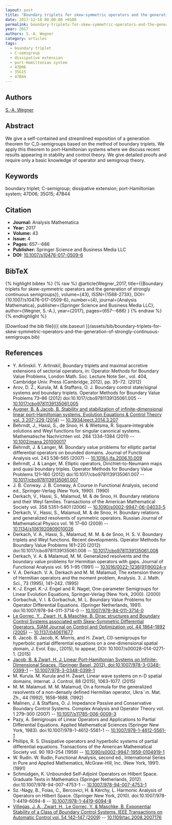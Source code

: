 ```yaml
---
layout: post
title: "Boundary triplets for skew-symmetric operators and the generation of strongly continuous semigroups"
date: 2017-12-18 00:00:00 +0100
permalink: boundary-triplets-for-skew-symmetric-operators-and-the-generation-of-strongly-continuous-semigroups
year: 2017
authors: S.-A. Wegner
category: articles
tags:
  - boundary triplet
  - C-semigroup
  - dissipative extension
  - port-Hamiltonian system
  - 47D06
  - 35G15
  - 47B44
---
```

 
## Authors
[S.-A. Wegner](authors/sven-ake-wegner)
 
## Abstract
We give a self-contained and streamlined exposition of a generation theorem for C_0-semigroups based on the method of boundary triplets. We apply this theorem to port-Hamiltonian systems where we discuss recent results appearing in stability and control theory. We give detailed proofs and require only a basic knowledge of operator and semigroup theory.
 
## Keywords
boundary triplet; C-semigroup; dissipative extension; port-Hamiltonian system; 47D06; 35G15; 47B44
 
## Citation
- **Journal:** Analysis Mathematica
- **Year:** 2017
- **Volume:** 43
- **Issue:** 4
- **Pages:** 657--686
- **Publisher:** Springer Science and Business Media LLC
- **DOI:** [10.1007/s10476-017-0509-6](https://doi.org/10.1007/s10476-017-0509-6)
 
## BibTeX
{% highlight bibtex %}
{% raw %}
@article{Wegner_2017,
  title={{Boundary triplets for skew-symmetric operators and the generation of strongly continuous semigroups}},
  volume={43},
  ISSN={1588-273X},
  DOI={10.1007/s10476-017-0509-6},
  number={4},
  journal={Analysis Mathematica},
  publisher={Springer Science and Business Media LLC},
  author={Wegner, S.-A.},
  year={2017},
  pages={657--686}
}
{% endraw %}
{% endhighlight %}
 
[Download the bib file]({{ site.baseurl }}/assets/bib/boundary-triplets-for-skew-symmetric-operators-and-the-generation-of-strongly-continuous-semigroups.bib)
 
## References
- Y. Arlinskiĭ. Y. Arlinskiĭ, Boundary triplets and maximal accretive extensions of sectorial operators, in: Operator Methods for Boundary Value Problems, London Math. Soc. Lecture Note Ser., vol. 404, Cambridge Univ. Press (Cambridge, 2012), pp. 35–72. (2012)
- Arov, D. Z., Kurula, M. & Staffans, O. J. Boundary control state/signal systems and boundary triplets. Operator Methods for Boundary Value Problems 73–86 (2012) doi:10.1017/cbo9781139135061.005 -- [10.1017/cbo9781139135061.005](https://doi.org/10.1017/cbo9781139135061.005)
- [Augner, B. & Jacob, B. Stability and stabilization of infinite-dimensional linear port-Hamiltonian systems. Evolution Equations &amp; Control Theory vol. 3 207–229 (2014)](stability-and-stabilization-of-infinite-dimensional-linear-port-hamiltonian-systems) -- [10.3934/eect.2014.3.207](https://doi.org/10.3934/eect.2014.3.207)
- Behrndt, J., Hassi, S., de Snoo, H. & Wietsma, R. Square‐integrable solutions and Weyl functions for singular canonical systems. Mathematische Nachrichten vol. 284 1334–1384 (2011) -- [10.1002/mana.201000017](https://doi.org/10.1002/mana.201000017)
- Behrndt, J. & Langer, M. Boundary value problems for elliptic partial differential operators on bounded domains. Journal of Functional Analysis vol. 243 536–565 (2007) -- [10.1016/j.jfa.2006.10.009](https://doi.org/10.1016/j.jfa.2006.10.009)
- Behrndt, J. & Langer, M. Elliptic operators, Dirichlet-to-Neumann maps and quasi boundary triples. Operator Methods for Boundary Value Problems 121–160 (2012) doi:10.1017/cbo9781139135061.007 -- [10.1017/cbo9781139135061.007](https://doi.org/10.1017/cbo9781139135061.007)
- J. B. Conway. J. B. Conway, A Course in Functional Analysis, second ed., Springer-Verlag (New York, 1990). (1990)
- Derkach, V., Hassi, S., Malamud, M. & de Snoo, H. Boundary relations and their Weyl families. Transactions of the American Mathematical Society vol. 358 5351–5401 (2006) -- [10.1090/s0002-9947-06-04033-5](https://doi.org/10.1090/s0002-9947-06-04033-5)
- Derkach, V., Hassi, S., Malamud, M. & de Snoo, H. Boundary relations and generalized resolvents of symmetric operators. Russian Journal of Mathematical Physics vol. 16 17–60 (2009) -- [10.1134/s1061920809010026](https://doi.org/10.1134/s1061920809010026)
- Derkach, V. A., Hassi, S., Malamud, M. M. & de Snoo, H. S. V. Boundary triplets and Weyl functions. Recent developments. Operator Methods for Boundary Value Problems 161–220 (2012) doi:10.1017/cbo9781139135061.008 -- [10.1017/cbo9781139135061.008](https://doi.org/10.1017/cbo9781139135061.008)
- Derkach, V. A. & Malamud, M. M. Generalized resolvents and the boundary value problems for Hermitian operators with gaps. Journal of Functional Analysis vol. 95 1–95 (1991) -- [10.1016/0022-1236(91)90024-y](https://doi.org/10.1016/0022-1236(91)90024-y)
- V. A. Derkach. V. A. Derkach and M. M. Malamud, The extension theory of Hermitian operators and the moment problem, Analysis. 3. J. Math. Sci., 73 (1995), 141–242. (1995)
- K.-J. Engel. K.-J. Engel and R. Nagel, One-parameter Semigroups for Linear Evolution Equations, Springer-Verlag (New York, 2000). (2000)
- Gorbachuk, V. I. & Gorbachuk, M. L. Boundary Value Problems for Operator Differential Equations. (Springer Netherlands, 1991). doi:10.1007/978-94-011-3714-0 -- [10.1007/978-94-011-3714-0](https://doi.org/10.1007/978-94-011-3714-0)
- [Le Gorrec, Y., Zwart, H. & Maschke, B. Dirac structures and Boundary Control Systems associated with Skew-Symmetric Differential Operators. SIAM Journal on Control and Optimization vol. 44 1864–1892 (2005)](dirac-structures-and-boundary-control-systems-associated-with-skew-symmetric-differential-operators) -- [10.1137/040611677](https://doi.org/10.1137/040611677)
- B. Jacob. B. Jacob, K. Morris, and H. Zwart, C0-semigroups for hyperbolic partial differential equations on a one-dimensional spatial domain, J. Evol. Equ., (2015), to appear, DOI: 10.1007/s00028-014-0271-1. (2015)
- [Jacob, B. & Zwart, H. J. Linear Port-Hamiltonian Systems on Infinite-Dimensional Spaces. (Springer Basel, 2012). doi:10.1007/978-3-0348-0399-1](linear-port-hamiltonian-systems-on-infinite-dimensional-spaces) -- [10.1007/978-3-0348-0399-1](https://doi.org/10.1007/978-3-0348-0399-1)
- M. Kurula. M. Kurula and H. Zwart, Linear wave systems on n-D spatial domains, Internat. J. Control, 88 (2015), 1063–1077. (2015)
- M. M. Malamud. M. M. Malamud, On a formula for the generalized resolvents of a non-densely defined Hermitian operator, Ukra¨ın. Mat. Zh., 44 (1992), 1658–1688. (1992)
- Malinen, J. & Staffans, O. J. Impedance Passive and Conservative Boundary Control Systems. Complex Analysis and Operator Theory vol. 1 279–300 (2007) -- [10.1007/s11785-006-0009-3](https://doi.org/10.1007/s11785-006-0009-3)
- Pazy, A. Semigroups of Linear Operators and Applications to Partial Differential Equations. Applied Mathematical Sciences (Springer New York, 1983). doi:10.1007/978-1-4612-5561-1 -- [10.1007/978-1-4612-5561-1](https://doi.org/10.1007/978-1-4612-5561-1)
- Phillips, R. S. Dissipative operators and hyperbolic systems of partial differential equations. Transactions of the American Mathematical Society vol. 90 193–254 (1959) -- [10.1090/s0002-9947-1959-0104919-1](https://doi.org/10.1090/s0002-9947-1959-0104919-1)
- W. Rudin. W. Rudin, Functional Analysis, second ed., International Series in Pure and Applied Mathematics, McGraw-Hill, Inc. (New York, 1991). (1991)
- Schmüdgen, K. Unbounded Self-Adjoint Operators on Hilbert Space. Graduate Texts in Mathematics (Springer Netherlands, 2012). doi:10.1007/978-94-007-4753-1 -- [10.1007/978-94-007-4753-1](https://doi.org/10.1007/978-94-007-4753-1)
- Sz.-Nagy, B., Foias, C., Bercovici, H. & Kérchy, L. Harmonic Analysis of Operators on Hilbert Space. (Springer New York, 2010). doi:10.1007/978-1-4419-6094-8 -- [10.1007/978-1-4419-6094-8](https://doi.org/10.1007/978-1-4419-6094-8)
- [Villegas, J. A., Zwart, H., Le Gorrec, Y. & Maschke, B. Exponential Stability of a Class of Boundary Control Systems. IEEE Transactions on Automatic Control vol. 54 142–147 (2009)](exponential-stability-of-a-class-of-boundary-control-systems) -- [10.1109/tac.2008.2007176](https://doi.org/10.1109/tac.2008.2007176)

